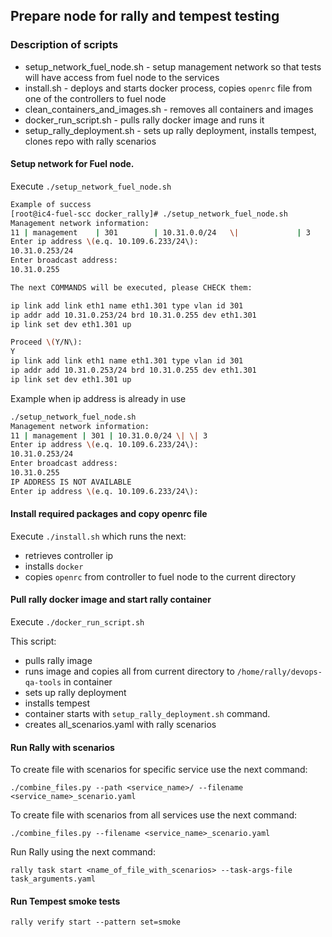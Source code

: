 ## Prepare node for rally and tempest testing

### Description of scripts

- setup_network_fuel_node.sh - setup management network so that tests will have access from fuel node to the services
- install.sh - deploys and starts docker process, copies `openrc` file from one of the controllers to fuel node
- clean_containers_and_images.sh - removes all containers and images
- docker_run_script.sh - pulls rally docker image and runs it
- setup_rally_deployment.sh - sets up rally deployment, installs tempest, clones repo with rally scenarios

#### Setup network for Fuel node.

Execute ``./setup_network_fuel_node.sh``

```bash
Example of success
[root@ic4-fuel-scc docker_rally]# ./setup_network_fuel_node.sh
Management network information:
11 | management    | 301        | 10.31.0.0/24   \|             | 3
Enter ip address \(e.q. 10.109.6.233/24\):
10.31.0.253/24
Enter broadcast address:
10.31.0.255

The next COMMANDS will be executed, please CHECK them:

ip link add link eth1 name eth1.301 type vlan id 301
ip addr add 10.31.0.253/24 brd 10.31.0.255 dev eth1.301
ip link set dev eth1.301 up

Proceed \(Y/N\):
Y
ip link add link eth1 name eth1.301 type vlan id 301
ip addr add 10.31.0.253/24 brd 10.31.0.255 dev eth1.301
ip link set dev eth1.301 up
```

Example when ip address is already in use

```bash
./setup_network_fuel_node.sh
Management network information:
11 | management | 301 | 10.31.0.0/24 \| \| 3
Enter ip address \(e.q. 10.109.6.233/24\):
10.31.0.253/24
Enter broadcast address:
10.31.0.255
IP ADDRESS IS NOT AVAILABLE
Enter ip address \(e.q. 10.109.6.233/24\):
```

#### Install required packages and copy openrc file 

Execute ``./install.sh`` which runs the next:
 - retrieves controller ip
 - installs `docker`
 - copies `openrc` from controller to fuel node to the current directory

#### Pull rally docker image and start rally container

Execute ``./docker_run_script.sh``

This script:
 - pulls rally image
 - runs image and copies all from current directory to `/home/rally/devops-qa-tools` in container
 - sets up rally deployment
 - installs tempest
 - container starts with ``setup_rally_deployment.sh`` command.
 - creates all_scenarios.yaml with rally scenarios

#### Run Rally with scenarios

To create file with scenarios for specific service use the next command:

``./combine_files.py --path <service_name>/ --filename <service_name>_scenario.yaml``

To create file with scenarios from all services use the next command:

``./combine_files.py --filename <service_name>_scenario.yaml``

Run Rally using the next command:

``rally task start <name_of_file_with_scenarios> --task-args-file task_arguments.yaml``

#### Run Tempest smoke tests

``rally verify start --pattern set=smoke``